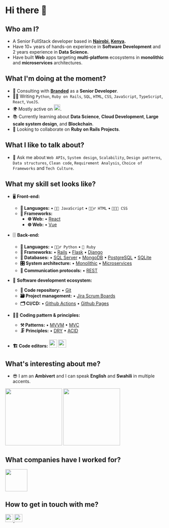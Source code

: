 # Hi there 👋

## Who am I?

- A Senior FullStack developer based in **[Nairobi](https://en.wikipedia.org/wiki/Nairobi), [Kenya](https://en.wikipedia.org/wiki/Kenya).**
- Have 10+ years of hands-on experience in **Software Development** and 2 years experience in **Data Science.**
- Have built **Web** apps targeting **multi-platform** ecosystems in **monolithic** and **microservices** architectures.

## What I'm doing at the moment?

- 🏢 Consulting with **[Branded](https://branded/co.ke/)** as a **Senior Developer**.
- 👨‍💻 Writing `Python`, `Ruby on Rails`, `SQL`, `HTML`, `CSS`, `JavaScript`, `TypeScript`, `React`, `VueJS`.
- 🌍 Mostly active on <a href="https://www.linkedin.com/in/maukoese/">
<img src="https://cdn-icons-png.flaticon.com/512/174/174857.png" height=20></a>.
- 📚 Currently learning about **Data Science**, **Cloud Development**, **Large scale system design**, and **Blockchain**.
- 👯 Looking to collaborate on **Ruby on Rails Projects**.

<!-- ![Mauko's wakatime stats](https://github-readme-stats.vercel.app/api/wakatime?username=maukoese&theme=gotham&layout=compact) -->

## What I like to talk about?

- 💬 Ask me about `Web APIs`, `System design`, `Scalability`, `Design patterns`, `Data structures`, `Clean code`, `Requirement Analysis`, `Choice of Frameworks` and `Tech Culture`.

## What my skill set looks like?

- 🖥 **Front-end:**
  - **📜 Languages:** • `👨‍🔧 JavaScript` • `🧚🏻‍♂️ HTML` • `👨🏻‍🎨 CSS`
  - **🔬 Frameworks:**  
    - **🌐 Web:** • [React](https://reactjs.org/)
    - **🌐 Web:** • [Vue](https://vuejs.org/)

- 🗄️ **Back-end:**
  - **📜 Languages:** • `🧙🏻‍♂️ Python` • `🧚 Ruby`
  - **🔭 Frameworks:** • [Rails](https://guides.rubyonrails.org/) • [Flask](https://flask.palletsprojects.com/en/2.2.x/) • [Django](https://www.djangoproject.com/)
  - **💾 Databases:** • [SQL Server](https://www.microsoft.com/en-us/sql-server/sql-server-2019) • [MongoDB](https://www.mongodb.com/) • [PostgreSQL](https://www.postgresql.org/) • [SQLite](https://www.sqlite.org/index.html)
  - **🎛 System architecture:** • [Monolithic](https://microservices.io/patterns/monolithic.html) • [Microservices](https://microservices.io/patterns/microservices.html)
  - **🔌 Communication protocols:** • [REST](https://docs.microsoft.com/en-us/azure/architecture/best-practices/api-design)
- 🎡 **Software development ecosystem:**
  - **📁 Code repository:** • [Git](https://git-scm.com/)
  - **🗃 Project management:** • [Jira Scrum Boards](https://www.atlassian.com/software/jira/features/scrum-boards)
  - **🗂 CI/CD:** • [Github Actions](https://github.com/features/actions) • [Github Pages](https://pages.github.com/)
- 🧙‍♂️ **Coding pattern & principles:**
  - **⚒ Patterns:** • [MVVM](https://en.wikipedia.org/wiki/Model%E2%80%93view%E2%80%93viewmodel) • [MVC](https://en.wikipedia.org/wiki/Model%E2%80%93view%E2%80%93controller)
  - **🗜 Principles:** • [DRY](https://en.wikipedia.org/wiki/Don%27t_repeat_yourself#:~:text=%22Don%27t%20repeat%20yourself%22,data%20normalization%20to%20avoid%20redundancy.) • [ACID](https://en.wikipedia.org/wiki/ACID)
  
- **🏗️ Code editors:**
<a href="https://visualstudio.microsoft.com/"><img src="https://1000logos.net/wp-content/uploads/2020/08/Visual-Studio-Logo.png" height=25></a> <a href="https://code.visualstudio.com/"><img src="https://seeklogo.com/images/V/visual-studio-code-logo-449D71944F-seeklogo.com.png" height=25></a>
  
## What's interesting about me?  

- 😎 I am an **Ambivert** and I can speak **English** and **Swahili** in multiple accents.

<!--Github Stats-->
<p float="left">
<img height="180em" src="https://github-readme-stats.vercel.app/api?username=maukoese" />
<img height="180em" src="https://github-readme-stats.vercel.app/api/top-langs/?username=maukoese"/>
</p>

## What companies have I worked for?

<p left="center">
  <a href="https://moringaschool.com/">
    <img src="https://imgs.search.brave.com/YpBrlTKFEDPRzrMSR7blBM7DIzTw0wpXB3evHp-bdoI/rs:fit:200:225:1/g:ce/aHR0cHM6Ly90c2Uz/Lm1tLmJpbmcubmV0/L3RoP2lkPU9JUC42/eHZ2bm8zMndzWW5O/N2t2TTJNaVF3QUFB/QSZwaWQ9QXBp" height=70>
    </a>
  
</p>

## How to get in touch with me?

<p left="center">
<a href="https://www.linkedin.com/in/maukoese">
  <img src="https://img.shields.io/badge/linkedin-%230077B5.svg?&style=for-the-badge&logo=linkedin&logoColor=white" height=25>
</a>
<a href="mailto:maukoese@gmail.com">
  <img src="https://img.shields.io/badge/Gmail-D14836?style=for-the-badge&logo=gmail&logoColor=white" height=25>
</a>
</p>
